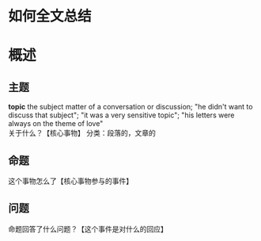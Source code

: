 # 如何全文总结
# 概述
## 主题
**topic**
the subject matter of a conversation or discussion; "he didn't want to discuss that subject"; "it was a very sensitive topic"; "his letters were always on the theme of love"  
关于什么？【核心事物】
分类：段落的，文章的
## 命题


这个事物怎么了【核心事物参与的事件】
## 问题
命题回答了什么问题？【这个事件是对什么的回应】
